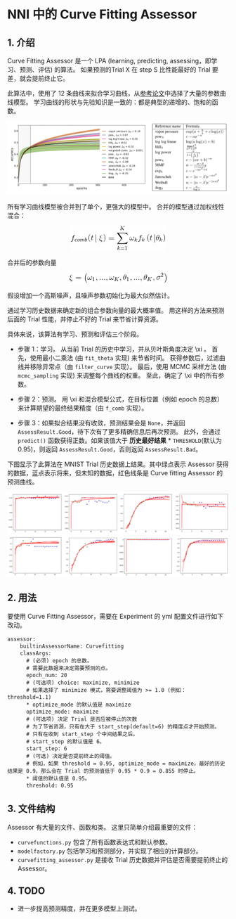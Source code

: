 # NNI 中的 Curve Fitting Assessor

## 1. 介绍

Curve Fitting Assessor 是一个 LPA (learning, predicting, assessing，即学习、预测、评估) 的算法。 如果预测的Trial X 在 step S 比性能最好的 Trial 要差，就会提前终止它。

此算法中，使用了 12 条曲线来拟合学习曲线，从[参考论文](http://aad.informatik.uni-freiburg.de/papers/15-IJCAI-Extrapolation_of_Learning_Curves.pdf)中选择了大量的参数曲线模型。 学习曲线的形状与先验知识是一致的：都是典型的递增的、饱和的函数。

<p align="center">
<img src="./learning_curve.PNG" alt="drawing"/>
</p>

所有学习曲线模型被合并到了单个，更强大的模型中。 合并的模型通过加权线性混合：

<p align="center">
<img src="./f_comb.gif" alt="drawing"/>
</p>

合并后的参数向量

<p align="center">
<img src="./expression_xi.gif" alt="drawing"/>
</p>

假设增加一个高斯噪声，且噪声参数初始化为最大似然估计。

通过学习历史数据来确定新的组合参数向量的最大概率值。 用这样的方法来预测后面的 Trial 性能，并停止不好的 Trial 来节省计算资源。

具体来说，该算法有学习、预测和评估三个阶段。

* 步骤 1：学习。 从当前 Trial 的历史中学习，并从贝叶斯角度决定 \xi 。 首先，使用最小二乘法 (由 `fit_theta` 实现) 来节省时间。 获得参数后，过滤曲线并移除异常点（由 `filter_curve` 实现）。 最后，使用 MCMC 采样方法 (由 `mcmc_sampling` 实现) 来调整每个曲线的权重。 至此，确定了 \xi 中的所有参数。

* 步骤 2：预测。 用 \xi 和混合模型公式，在目标位置（例如 epoch 的总数）来计算期望的最终结果精度（由 `f_comb` 实现）。

* 步骤 3：如果拟合结果没有收敛，预测结果会是 `None`，并返回 `AssessResult.Good`，待下次有了更多精确信息后再次预测。 此外，会通过 `predict()` 函数获得正数。如果该值大于 __历史最好结果__ * `THRESHOLD`(默认为 0.95)，则返回 `AssessResult.Good`，否则返回 `AssessResult.Bad`。

下图显示了此算法在 MNIST Trial 历史数据上结果。其中绿点表示 Assessor 获得的数据，蓝点表示将来，但未知的数据，红色线条是 Curve fitting Assessor 的预测曲线。

<p align="center">
<img src="./example_of_curve_fitting.PNG" alt="drawing"/>
</p>

## 2. 用法

要使用 Curve Fitting Assessor，需要在 Experiment 的 yml 配置文件进行如下改动。

    assessor:
        builtinAssessorName: Curvefitting
        classArgs:
          # (必须) epoch 的总数。
          # 需要此数据来决定需要预测的点。
          epoch_num: 20
          # (可选项) choice: maximize, minimize
          # 如果选择了 minimize 模式，需要调整阈值为 >= 1.0 (例如：threshold=1.1)
          * optimize_mode 的默认值是 maximize
          optimize_mode: maximize
          # (可选项) 决定 Trial 是否应被停止的次数
          # 为了节省资源，只有在大于 start_step(default=6) 的精度点才开始预测。
          # 只有在收到 start_step 个中间结果之后。
          # start_step 的默认值是 6。
          start_step: 6
          # (可选) 决定是否提前终止的阈值。
          # 例如，如果 threshold = 0.95, optimize_mode = maximize，最好的历史结果是 0.9，那么会在 Trial 的预测值低于 0.95 * 0.9 = 0.855 时停止。
          * 阈值的默认值是 0.95。
          threshold: 0.95
    

## 3. 文件结构

Assessor 有大量的文件、函数和类。 这里只简单介绍最重要的文件：

* `curvefunctions.py` 包含了所有函数表达式和默认参数。
* `modelfactory.py` 包括学习和预测部分，并实现了相应的计算部分。
* `curvefitting_assessor.py` 是接收 Trial 历史数据并评估是否需要提前终止的 Assessor。

## 4. TODO

* 进一步提高预测精度，并在更多模型上测试。